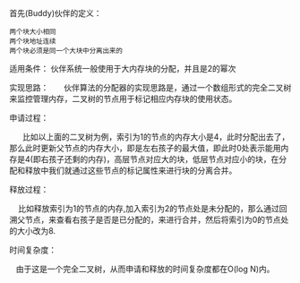 首先(Buddy)伙伴的定义：

	两个块大小相同
	两个块地址连续
	两个块必须是同一个大块中分离出来的

适用条件：
	伙伴系统一般使用于大内存块的分配，并且是2的幂次

实现思路：
     
      伙伴算法的分配器的实现思路是，通过一个数组形式的完全二叉树来监控管理内存，二叉树的节点用于标记相应内存块的使用状态。

申请过程：

      比如以上面的二叉树为例，索引为1的节点的内存大小是4，此时分配出去了，那么此时更新父节点的内存大小，即是左右孩子的最大值，即此时0处表示能用内存是4(即右孩子还剩的内存)，高层节点对应大的块，低层节点对应小的块，在分配和释放中我们就通过这些节点的标记属性来进行块的分离合并。

释放过程：

    比如释放索引为1的节点的内存,加入索引为2的节点处是未分配的，那么通过回溯父节点，来查看右孩子是否是已分配的，来进行合并，然后将索引为0的节点处的大小改为8.

时间复杂度：

   由于这是一个完全二叉树，从而申请和释放的时间复杂度都在O(log N)内。

